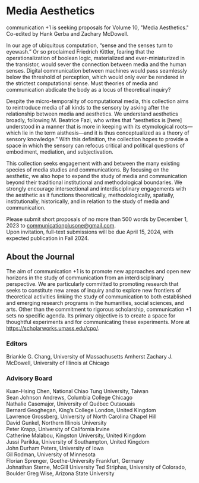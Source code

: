# Media Aesthetics

communication +1 is seeking proposals for Volume 10, "Media Aesthetics."<br />
Co-edited by Hank Gerba and Zachary McDowell.

In our age of ubiquitous computation, “sense and the senses turn to eyewash.” Or so proclaimed Friedrich Kittler, fearing that the operationalization of boolean logic, materialized and ever-miniaturized in the transistor, would sever the connection between media and the human senses. Digital communication between machines would pass seamlessly below the threshold of perception, which would only ever be rendered in the strictest computational sense. Must theories of media and communication abdicate the body as a locus of theoretical inquiry?

Despite the micro-temporality of computational media, this collection aims to reintroduce media of all kinds to the sensory by asking after the relationship between media and aesthetics. We understand aesthetics broadly, following M. Beatrice Fazi, who writes that “aesthetics is [here] understood in a manner that is more in keeping with its etymological roots––which lie in the term aisthesis––and it is thus conceptualized as a theory of sensory knowledge.” With this definition, the collection hopes to provide a space in which the sensory can refocus critical and political questions of embodiment, mediation, and subjectivation.

This collection seeks engagement with and between the many existing species of media studies and communications. By focusing on the aesthetic, we also hope to expand the study of media and communication beyond their traditional institutional and methodological boundaries. We strongly encourage intersectional and interdisciplinary engagements with the aesthetic as it functions theoretically, methodologically, spatially, institutionally, historically, and in relation to the study of media and communication.

Please submit short proposals of no more than 500 words by December 1, 2023 to communicationplusone@gmail.com.<br />
Upon invitation, full-text submissions will be due April 15, 2024, with expected publication in Fall 2024.


## About the Journal
The aim of communication +1 is to promote new approaches and open new horizons in the study of communication from an interdisciplinary perspective. We are particularly committed to promoting research that seeks to constitute new areas of inquiry and to explore new frontiers of theoretical activities linking the study of communication to both established and emerging research programs in the humanities, social sciences, and arts. Other than the commitment to rigorous scholarship, communication +1 sets no specific agenda. Its primary objective is to create a space for thoughtful experiments and for communicating these experiments. More at https://scholarworks.umass.edu/cpo/.

### Editors
Briankle G. Chang, University of Massachusetts Amherst
Zachary J. McDowell, University of Illinois at Chicago

### Advisory Board
Kuan-Hsing Chen, National Chiao Tung University, Taiwan<br />
Sean Johnson Andrews, Columbia College Chicago<br />
Nathalie Casemajor, University of Québec Outaouais<br />
Bernard Geoghegan, King’s College London, United Kingdom<br />
Lawrence Grossberg, University of North Carolina Chapel Hill<br />
David Gunkel, Northern Illinois University<br />
Peter Krapp, University of California Irvine<br />
Catherine Malabou, Kingston University, United Kingdom<br />
Jussi Parikka, University of Southampton, United Kingdom<br />
John Durham Peters, University of Iowa<br />
Gil Rodman, University of Minnesota<br />
Florian Sprenger, Goethe-University Frankfurt, Germany<br />
Johnathan Sterne, McGill University
Ted Striphas, University of Colorado, Boulder
Greg Wise, Arizona State University


